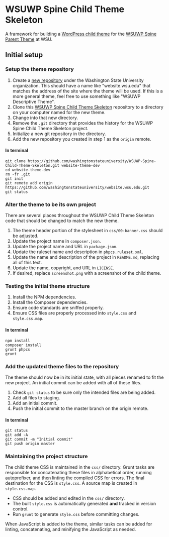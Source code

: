 WSUWP Spine Child Theme Skeleton
===============================

A framework for building a [WordPress child theme](http://codex.wordpress.org/Child_Themes) for the [WSUWP Spine Parent Theme](https://github.com/washingtonstateuniversity/WSUWP-spine-parent-theme) at WSU.

## Initial setup

### Setup the theme repository

1. Create a [new repository](https://github.com/organizations/washingtonstateuniversity/repositories/new) under the Washington State University organization. This should have a name like "website.wsu.edu" that matches the address of the site where the theme will be used. If this is a more general theme, feel free to use something like "WSUWP Descriptive Theme".
1. Clone this [WSUWP Spine Child Theme Skeleton](https://github.com/washingtonstateuniversity/WSUWP-Spine-Child-Theme-Skeleton) repository to a directory on your computer named for the new theme.
1. Change into that new directory.
1. Remove the `.git` directory that provides the history for the WSUWP Spine Child Theme Skeleton project.
1. Initialize a new git repository in the directory.
1. Add the new repository you created in step 1 as the `origin` remote.

#### In terminal

```
git clone https://github.com/washingtonstateuniversity/WSUWP-Spine-Child-Theme-Skeleton.git website-theme-dev
cd website-theme-dev
rm -fr .git
git init
git remote add origin https://github.com/washingtonstateuniversity/website.wsu.edu.git
git status
```

### Alter the theme to be its own project

There are several places throughout the WSUWP Child Theme Skeleton code that should be changed to match the new theme.

1. The theme header portion of the stylesheet in `css/00-banner.css` should be adjusted.
1. Update the project name in `composer.json`.
1. Update the project name and URL in `package.json`.
1. Update the ruleset name and description in `phpcs.ruleset.xml`.
1. Update the name and description of the project in `README.md`, replacing all of this text.
1. Update the name, copyright, and URL in `LICENSE`.
1. If desired, replace `screenshot.png` with a screenshot of the child theme.

### Testing the initial theme structure

1. Install the NPM dependencies.
1. Install the Composer dependencies.
1. Ensure code standards are sniffed properly.
1. Ensure CSS files are properly processed into `style.css` and `style.css.map`.

#### In terminal

```
npm install
composer install
grunt phpcs
grunt
```

### Add the updated theme files to the repository

The theme should now be in its initial state, with all pieces renamed to fit the new project. An initial commit can be added with all of these files.

1. Check `git status` to be sure only the intended files are being added.
1. Add all files to staging.
1. Add an initial commit.
1. Push the initial commit to the master branch on the origin remote.

#### In terminal

```
git status
git add -A
git commit -m "Initial commit"
git push origin master
```

### Maintaining the project structure

The child theme CSS is maintained in the `css/` directory. Grunt tasks are responsible for concatenating these files in alphabetical order, running autoprefixer, and then linting the compiled CSS for errors. The final destination for the CSS is `style.css`. A source map is created in `style.css.map`.

* CSS should be added and edited in the `css/` directory.
* The built `style.css` is automatically generated **and** tracked in version control.
* Run `grunt` to generate `style.css` before committing changes.

When JavaScript is added to the theme, similar tasks can be added for linting, concatenating, and minifying the JavaScript as needed.
